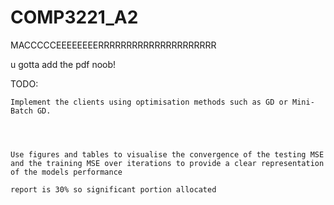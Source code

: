 # COMP3221_A2
MACCCCCEEEEEEEERRRRRRRRRRRRRRRRRRRRR

u gotta add the pdf noob!

TODO:

	Implement the clients using optimisation methods such as GD or Mini-Batch GD.

	

	
	Use figures and tables to visualise the convergence of the testing MSE and the training MSE over iterations to provide a clear representation of the models performance

	report is 30% so significant portion allocated